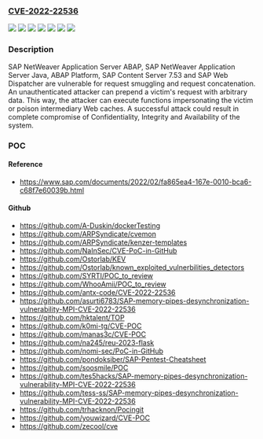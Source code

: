 ### [CVE-2022-22536](https://cve.mitre.org/cgi-bin/cvename.cgi?name=CVE-2022-22536)
![](https://img.shields.io/static/v1?label=Product&message=SAP%20Content%20Server&color=blue)
![](https://img.shields.io/static/v1?label=Product&message=SAP%20NetWeaver%20and%20ABAP%20Platform&color=blue)
![](https://img.shields.io/static/v1?label=Product&message=SAP%20Web%20Dispatcher&color=blue)
![](https://img.shields.io/static/v1?label=Version&message=%3D%207.49%20&color=brighgreen)
![](https://img.shields.io/static/v1?label=Version&message=%3D%207.53%20&color=brighgreen)
![](https://img.shields.io/static/v1?label=Version&message=%3D%20KERNEL%207.22%20&color=brighgreen)
![](https://img.shields.io/static/v1?label=Vulnerability&message=CWE-444%20Inconsistent%20Interpretation%20of%20HTTP%20Requests%20('HTTP%20Request%20Smuggling')&color=brighgreen)

### Description

SAP NetWeaver Application Server ABAP, SAP NetWeaver Application Server Java, ABAP Platform, SAP Content Server 7.53 and SAP Web Dispatcher are vulnerable for request smuggling and request concatenation. An unauthenticated attacker can prepend a victim's request with arbitrary data. This way, the attacker can execute functions impersonating the victim or poison intermediary Web caches. A successful attack could result in complete compromise of Confidentiality, Integrity and Availability of the system.

### POC

#### Reference
- https://www.sap.com/documents/2022/02/fa865ea4-167e-0010-bca6-c68f7e60039b.html

#### Github
- https://github.com/A-Duskin/dockerTesting
- https://github.com/ARPSyndicate/cvemon
- https://github.com/ARPSyndicate/kenzer-templates
- https://github.com/NaInSec/CVE-PoC-in-GitHub
- https://github.com/Ostorlab/KEV
- https://github.com/Ostorlab/known_exploited_vulnerbilities_detectors
- https://github.com/SYRTI/POC_to_review
- https://github.com/WhooAmii/POC_to_review
- https://github.com/antx-code/CVE-2022-22536
- https://github.com/asurti6783/SAP-memory-pipes-desynchronization-vulnerability-MPI-CVE-2022-22536
- https://github.com/hktalent/TOP
- https://github.com/k0mi-tg/CVE-POC
- https://github.com/manas3c/CVE-POC
- https://github.com/na245/reu-2023-flask
- https://github.com/nomi-sec/PoC-in-GitHub
- https://github.com/pondoksiber/SAP-Pentest-Cheatsheet
- https://github.com/soosmile/POC
- https://github.com/tes5hacks/SAP-memory-pipes-desynchronization-vulnerability-MPI-CVE-2022-22536
- https://github.com/tess-ss/SAP-memory-pipes-desynchronization-vulnerability-MPI-CVE-2022-22536
- https://github.com/trhacknon/Pocingit
- https://github.com/youwizard/CVE-POC
- https://github.com/zecool/cve

